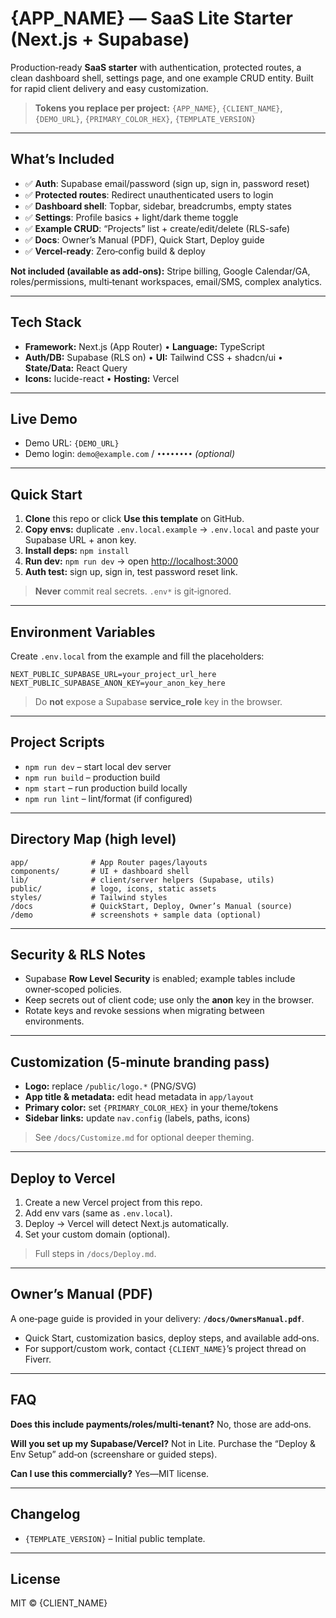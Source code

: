 # {APP\_NAME} — SaaS Lite Starter (Next.js + Supabase)

Production‑ready **SaaS starter** with authentication, protected routes, a clean dashboard shell, settings page, and one example CRUD entity. Built for rapid client delivery and easy customization.

> **Tokens you replace per project:** `{APP_NAME}`, `{CLIENT_NAME}`, `{DEMO_URL}`, `{PRIMARY_COLOR_HEX}`, `{TEMPLATE_VERSION}`

---

## What’s Included

* ✅ **Auth**: Supabase email/password (sign up, sign in, password reset)
* ✅ **Protected routes**: Redirect unauthenticated users to login
* ✅ **Dashboard shell**: Topbar, sidebar, breadcrumbs, empty states
* ✅ **Settings**: Profile basics + light/dark theme toggle
* ✅ **Example CRUD**: “Projects” list + create/edit/delete (RLS-safe)
* ✅ **Docs**: Owner’s Manual (PDF), Quick Start, Deploy guide
* ✅ **Vercel‑ready**: Zero‑config build & deploy

**Not included (available as add‑ons):** Stripe billing, Google Calendar/GA, roles/permissions, multi‑tenant workspaces, email/SMS, complex analytics.

---

## Tech Stack

* **Framework:** Next.js (App Router) • **Language:** TypeScript
* **Auth/DB:** Supabase (RLS on) • **UI:** Tailwind CSS + shadcn/ui • **State/Data:** React Query
* **Icons:** lucide-react • **Hosting:** Vercel

---

## Live Demo

* Demo URL: `{DEMO_URL}`
* Demo login: `demo@example.com` / `••••••••` *(optional)*

---

## Quick Start

1. **Clone** this repo or click **Use this template** on GitHub.
2. **Copy envs:** duplicate `.env.local.example` → `.env.local` and paste your Supabase URL + anon key.
3. **Install deps:** `npm install`
4. **Run dev:** `npm run dev` → open [http://localhost:3000](http://localhost:3000)
5. **Auth test:** sign up, sign in, test password reset link.

> **Never** commit real secrets. `.env*` is git‑ignored.

---

## Environment Variables

Create `.env.local` from the example and fill the placeholders:

```
NEXT_PUBLIC_SUPABASE_URL=your_project_url_here
NEXT_PUBLIC_SUPABASE_ANON_KEY=your_anon_key_here
```

> Do **not** expose a Supabase **service\_role** key in the browser.

---

## Project Scripts

* `npm run dev` – start local dev server
* `npm run build` – production build
* `npm start` – run production build locally
* `npm run lint` – lint/format (if configured)

---

## Directory Map (high level)

```
app/              # App Router pages/layouts
components/       # UI + dashboard shell
lib/              # client/server helpers (Supabase, utils)
public/           # logo, icons, static assets
styles/           # Tailwind styles
/docs             # QuickStart, Deploy, Owner’s Manual (source)
/demo             # screenshots + sample data (optional)
```

---

## Security & RLS Notes

* Supabase **Row Level Security** is enabled; example tables include owner‑scoped policies.
* Keep secrets out of client code; use only the **anon** key in the browser.
* Rotate keys and revoke sessions when migrating between environments.

---

## Customization (5‑minute branding pass)

* **Logo:** replace `/public/logo.*` (PNG/SVG)
* **App title & metadata:** edit head metadata in `app/layout`
* **Primary color:** set `{PRIMARY_COLOR_HEX}` in your theme/tokens
* **Sidebar links:** update `nav.config` (labels, paths, icons)

> See `/docs/Customize.md` for optional deeper theming.

---

## Deploy to Vercel

1. Create a new Vercel project from this repo.
2. Add env vars (same as `.env.local`).
3. Deploy → Vercel will detect Next.js automatically.
4. Set your custom domain (optional).

> Full steps in `/docs/Deploy.md`.

---

## Owner’s Manual (PDF)

A one‑page guide is provided in your delivery: **`/docs/OwnersManual.pdf`**.

* Quick Start, customization basics, deploy steps, and available add‑ons.
* For support/custom work, contact `{CLIENT_NAME}`’s project thread on Fiverr.

---

## FAQ

**Does this include payments/roles/multi‑tenant?**  No, those are add‑ons.

**Will you set up my Supabase/Vercel?**  Not in Lite. Purchase the “Deploy & Env Setup” add‑on (screenshare or guided steps).

**Can I use this commercially?**  Yes—MIT license.

---

## Changelog

* `{TEMPLATE_VERSION}` – Initial public template.

---

## License

MIT © {CLIENT\_NAME}

